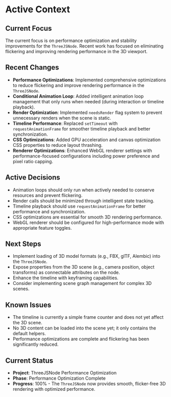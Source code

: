 # Active Context

## Current Focus
The current focus is on performance optimization and stability improvements for the `ThreeJSNode`. Recent work has focused on eliminating flickering and improving rendering performance in the 3D viewport.

## Recent Changes
- **Performance Optimizations**: Implemented comprehensive optimizations to reduce flickering and improve rendering performance in the `ThreeJSNode`.
- **Conditional Animation Loop**: Added intelligent animation loop management that only runs when needed (during interaction or timeline playback).
- **Render Optimization**: Implemented `needsRender` flag system to prevent unnecessary renders when the scene is static.
- **Timeline Performance**: Replaced `setTimeout` with `requestAnimationFrame` for smoother timeline playback and better synchronization.
- **CSS Optimizations**: Added GPU acceleration and canvas optimization CSS properties to reduce layout thrashing.
- **Renderer Optimizations**: Enhanced WebGL renderer settings with performance-focused configurations including power preference and pixel ratio capping.

## Active Decisions
- Animation loops should only run when actively needed to conserve resources and prevent flickering.
- Render calls should be minimized through intelligent state tracking.
- Timeline playback should use `requestAnimationFrame` for better performance and synchronization.
- CSS optimizations are essential for smooth 3D rendering performance.
- WebGL renderer should be configured for high-performance mode with appropriate feature toggles.

## Next Steps
- Implement loading of 3D model formats (e.g., FBX, glTF, Alembic) into the `ThreeJSNode`.
- Expose properties from the 3D scene (e.g., camera position, object transforms) as connectable attributes on the node.
- Enhance the timeline with keyframing capabilities.
- Consider implementing scene graph management for complex 3D scenes.

## Known Issues
- The timeline is currently a simple frame counter and does not yet affect the 3D scene.
- No 3D content can be loaded into the scene yet; it only contains the default helpers.
- Performance optimizations are complete and flickering has been significantly reduced.

## Current Status
- **Project**: ThreeJSNode Performance Optimization
- **Phase**: Performance Optimization Complete
- **Progress**: 100% - The `ThreeJSNode` now provides smooth, flicker-free 3D rendering with optimized performance. 